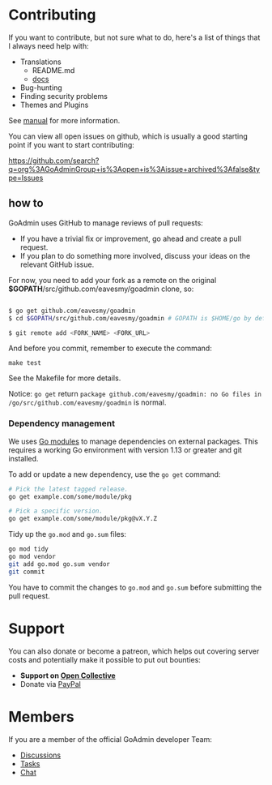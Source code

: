 # Contributing

If you want to contribute, but not sure what to do, here's a list of things that I always need help with:

* Translations
    * README.md
    * [docs](https://github.com/GoAdminGroup/docs/issues/1)
* Bug-hunting
* Finding security problems
* Themes and Plugins

See [manual](https://github.com/eavesmy/goadmin/projects/3) for more information.

You can view all open issues on github, which is usually a good starting point if you want to start contributing:

https://github.com/search?q=org%3AGoAdminGroup+is%3Aopen+is%3Aissue+archived%3Afalse&type=Issues

## how to

GoAdmin uses GitHub to manage reviews of pull requests:

- If you have a trivial fix or improvement, go ahead and create a pull request.
- If you plan to do something more involved, discuss your ideas on the relevant GitHub issue.

For now, you need to add your fork as a remote on the original **\$GOPATH**/src/github.com/eavesmy/goadmin clone, so:

```bash

$ go get github.com/eavesmy/goadmin
$ cd $GOPATH/src/github.com/eavesmy/goadmin # GOPATH is $HOME/go by default.

$ git remote add <FORK_NAME> <FORK_URL>
```

And before you commit, remember to execute the command: 

```
make test
```

See the Makefile for more details.

Notice: `go get` return `package github.com/eavesmy/goadmin: no Go files in /go/src/github.com/eavesmy/goadmin` is normal.

### Dependency management

We uses [Go modules](https://golang.org/cmd/go/#hdr-Modules__module_versions__and_more) to manage dependencies on external packages.
This requires a working Go environment with version 1.13 or greater and git installed.

To add or update a new dependency, use the `go get` command:

```bash
# Pick the latest tagged release.
go get example.com/some/module/pkg

# Pick a specific version.
go get example.com/some/module/pkg@vX.Y.Z
```

Tidy up the `go.mod` and `go.sum` files:

```bash
go mod tidy
go mod vendor
git add go.mod go.sum vendor
git commit
```

You have to commit the changes to `go.mod` and `go.sum` before submitting the pull request.

# Support

You can also donate or become a patreon, which helps out covering server costs and potentially make it possible to put out bounties:

* **Support on [Open Collective](https://opencollective.com/go-admin)**
* Donate via [PayPal](https://paypal.me/cg80333)

# Members

If you are a member of the official GoAdmin developer Team:

* [Discussions](http://forum.go-admin.cn)
* [Tasks](https://github.com/eavesmy/goadmin/projects)
* [Chat](https://t.me/joinchat/NlyH6Bch2QARZkArithKvg)
